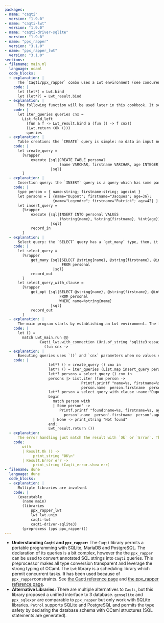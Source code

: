 ```yaml
---
packages:
- name: "caqti"
  version: "1.9.0"
- name: "caqti-lwt"
  version: "1.9.0"
- name: "caqti-driver-sqlite"
  version: "1.9.0"
- name: "ppx_rapper"
  version: "3.1.0"
- name: "ppx_rapper_lwt"
  version: "3.1.0"
sections:
- filename: main.ml
  language: ocaml
  code_blocks:
  - explanation: |
      The `Caqti/ppx_rapper` combo uses a Lwt environment (see concurency cookbook). Let operators `(let*)` and `(let*?)` are defined and permits the Lwt promise sequencing. `(let*?)` add an error handling: it extracts the result from a returned `Ok result` or stop the execution in case of an `Error err` value.
    code: |
      let (let*) = Lwt.bind
      let (let*?) = Lwt_result.bind
  - explanation: |
      The following function will be used later in this cookbook. It schedules sequentialy a set of queries. Each query from the list `queries` is a function which has an argument which is the connection handle of the database.
    code: |
      let iter_queries queries cnx =
        List.fold_left
          (fun a f -> Lwt_result.bind a (fun () -> f cnx))
          (Lwt.return (Ok ()))
          queries
  - explanation: |
      Table creation: the `CREATE` query is simple: no data in input nor in output. The `execute` type indicates the absence of result. Then when this query is called, `()` is returned (`Ok ()` to be accurate).
    code: |
      let create_query =
        [%rapper
            execute {sql|CREATE TABLE personal
                         (name VARCHAR, firstname VARCHAR, age INTEGER)
                     |sql}
        ]
  - explanation: |
      Insertion query: the `INSERT` query is a query which has some parameters which should be used during the execution of the query. `name`, `firstname`, `age` will be replaced by the values from the parameter (presented as record because of the `record_out` tag). The `%` notation tell the `ppx_rapper` preprocessor which conversions should be performed.
    code: |
      type person = { name:string; firstname:string; age:int }
      let persons = [ {name="Dupont"; firstname="Jacques"; age=36};
                      {name="Legendre"; firstname="Patrick"; age=42} ]
      let insert_query =
        [%rapper
            execute {sql|INSERT INTO personal VALUES
                         (%string{name}, %string{firstname}, %int{age})
                     |sql}
            record_in
        ]
  - explanation: |
      Select query: the `SELECT` query has a `get_many` type, then, it will return a list of values. Each item of the list is a record, as specified by the `record_out` tag. Output values (generated by the query) are annotated with a `@` notation. A query can have output values, and input values when a `WITH` clause is used. (Here the absence of `record_in` imply passing input values as named arguments instead of a record).
    code: |
      let select_query =
        [%rapper
            get_many {sql|SELECT @string{name}, @string{firstname}, @int{age}
                          FROM personal
                      |sql}
            record_out
        ]
      let select_query_with_clause =
        [%rapper
            get_opt {sql|SELECT @string{name}, @string{firstname}, @int{age}
                         FROM personal
                         WHERE name=%string{name}
                     |sql}
            record_out
        ]
  - explanation: |
      The main program starts by establishing an Lwt environment. The function `with_connexion` opens the database, executes a function with `cnx` database handle. And catches exception to ensure the closure of the database.
    code: |
      let () =
        match Lwt_main.run @@
                Caqti_lwt.with_connection (Uri.of_string "sqlite3:essai.sqlite")
                  (fun cnx ->
  - explanation: |
      Executing queries uses `()` and `cnx` parameters when no values should be passed to the query. The `insert_query` must be called with `record_of_person` and `cnx`. If multiple records from a list should be inserted, `List.map` creates a list of functions. Each of these functions will execute its associated query when called. The `iter_queries` schedule the queries in sequence.
    code: |
                    let*? () = create_query () cnx in
                    let*? () = iter_queries (List.map insert_query persons) cnx in
                    let*? persons = select_query () cnx in
                    persons |> List.iter (fun person ->
                                   Printf.printf "name=%s, firstname=%s, age=%d\n"
                                   person.name  person.firstname  person.age);
                    let*? person = select_query_with_clause ~name:"Dupont" cnx in
                    begin
                      match person with
                      | Some person' ->
                         Printf.printf "found:name=%s, firstname=%s, age=%d\n"
                           person'.name  person'.firstname  person'.age
                      | None -> print_string "Not found"
                    end;
                    Lwt_result.return ())
  - explanation:
      The error handling just match the result with `Ok` or `Error`. The `Lwt_result.bind` called by each `(let*?)` stop the chain of queries at the first error. We just have to check the presence of error. `Caqti_error.show` can be used to convert the error into a text.
    code:
        with
        | Result.Ok () ->
             print_string "OK\n"
        | Result.Error err ->
             print_string (Caqti_error.show err)
- filename: dune
  language: dune
  code_blocks:
  - explanation: |
      Multiple libraries are involved.
    code: |
      (executable
        (name main)
        (libraries
            ppx_rapper_lwt
            lwt lwt.unix
            caqti-lwt
            caqti-driver-sqlite3)
        (preprocess (pps ppx_rapper)))
---
```


- **Understanding `Caqti` and `ppx_rapper`:** The `Caqti` library permits a portable programming with SQLite, MariaDB and PostgreSQL. The declaration of its queries is a bit complex, however the the `ppx_rapper` can be used to convert annotated SQL strings into `Caqti` queries. This preprocessor makes all type conversion transparent and leverage the strong typing of OCaml. The `Lwt` library is a scheduling library which permit concurrent tasks. It has been used because of `ppx_rapper`constraints. See [the Caqti reference page](https://github.com/paurkedal/ocaml-caqti) and [the ppx_rapper reference page](https://github.com/roddyyaga/ppx_rapper).
- **Alternative Libraries:** There are multiple alternatives to `Caqti`, but this library proposed a unified interface to 3 database. `gensqlite` and `ppx_sqlexpr` are comparable to `ppx_rapper` but only work with SQLite libraries. `Petrol` supports SQLite and PostgreSQL and permits the type safety by declaring the database schema with OCaml structures (SQL statements are generated).
